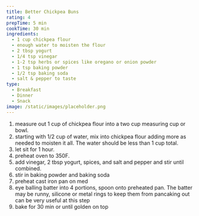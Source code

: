 ```yaml
---
title: Better Chickpea Buns
rating: 4
prepTime: 5 min
cookTime: 30 min
ingredients:
  - 1 cup chickpea flour
  - enough water to moisten the flour
  - 2 tbsp yogurt
  - 1/4 tsp vinegar
  - 1-2 tsp herbs or spices like oregano or onion powder
  - 1 tsp baking powder
  - 1/2 tsp baking soda
  - salt & pepper to taste
type:
  - Breakfast
  - Dinner
  - Snack
image: /static/images/placeholder.png
---
```

1. measure out 1 cup of chickpea flour into a two cup measuring cup or bowl.
2. starting with 1/2 cup of water, mix into chickpea flour adding more as needed to moisten it all. The water should be less than 1 cup total.
3. let sit for 1 hour.
4. preheat oven to 350F.
5. add vinegar, 2 tbsp yogurt, spices, and salt and pepper and stir until combined.
6. stir in baking powder and baking soda
7. preheat cast iron pan on med
8. eye balling batter into 4 portions, spoon onto preheated pan. The batter may be runny, silicone or metal rings to keep them from pancaking out can be very useful at this step
9. bake for 30 min or until golden on top